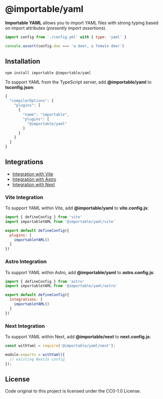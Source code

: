 # @importable/yaml

**Importable YAML** allows you to import YAML files with strong typing based on import attributes (_presently import assertions_).

```js
import config from './config.yml' with { type: 'yaml' }

console.assert(config.doe === 'a deer, a female deer')
```

## Installation

```shell
npm install importable @importable/yaml
```

To support YAML from the TypeScript server,
add **@importable/yaml** to **tsconfig.json**:

```js
{
  "compilerOptions": {
    "plugins": [
      {
        "name": "importable",
        "plugins": [
          "@importable/yaml"
        ]
      }
    ]
  }
}
```

## Integrations

- [Integration with Vite](#vite-integration)
- [Integration with Astro](#astro-integration)
- [Integration with Next](#next-integration)

### Vite Integration

To support YAML within Vite,
add **@importable/yaml** to **vite.config.js**:

```js
import { defineConfig } from 'vite'
import importableYAML from '@importable/yaml/vite'

export default defineConfig({
  plugins: [
    importableYAML()
  ]
})
```

### Astro Integration

To support YAML within Astro,
add **@importable/yaml** to **astro.config.js**:

```js
import { defineConfig } from 'astro'
import importableYAML from '@importable/yaml/astro'

export default defineConfig({
  integrations: [
    importableYAML()
  ]
})
```

### Next Integration

To support YAML within Next,
add **@importable/next** to **next.config.js**:

```js
const withYaml = require('@importable/yaml/next');

module.exports = withYaml({
  // existing NextJS config
});
```

## License

Code original to this project is licensed under the CC0-1.0 License.
